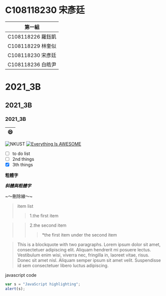 # C108118230 宋彥廷

| 第一組|
|:--------------:|
|C108118226 羅鈺凱|
|C108118229 林奎似|
|C108118230 宋彥廷|
|C108118236 白皓尹|
# 2021_3B 
## 2021_3B
### 2021_3B
|:smile:|
|:-----:|

![NKUST](NKUST.png "高科大")
[![Everything Is AWESOME](https://img.youtube.com/vi/StTqXEQ2l-Y/0.jpg)](https://www.youtube.com/watch?v=StTqXEQ2l-Y "Everything Is AWESOME")

- [ ] to do list
- [ ] 2nd things
- [x] 3th things

**粗體字**

**_斜體與粗體字_**

~～刪除線～~

>item list
>>1.the first item

>>2.the second item
>>>*the first item under the second item


> This is a blockquote with two paragraphs. Lorem ipsum dolor sit amet, 
> consectetuer adipiscing elit. Aliquam hendrerit mi posuere lectus. 
> Vestibulum enim wisi, viverra nec, fringilla in, laoreet vitae, risus.
> Donec sit amet nisl. Aliquam semper ipsum sit amet velit. Suspendisse 
> id sem consectetuer libero luctus adipiscing.

javascript code
 ```javascript code
var s = "JavaScript highlighting";
alert(s);
